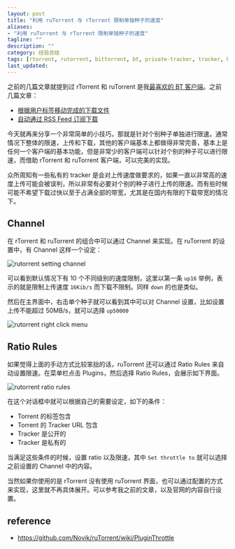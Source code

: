 ```yaml
---
layout: post
title: "利用 ruTorrent 与 rTorrent 限制单独种子的速度"
aliases: 
- "利用 ruTorrent 与 rTorrent 限制单独种子的速度"
tagline: ""
description: ""
category: 经验总结
tags: [rtorrent, rutorrent, bittorrent, bt, private-tracker, tracker, bittorrent, ]
last_updated:
---
```


之前的几篇文章就提到过 rTorrent 和 ruTorrent 是我[最喜欢的 BT 客户端](/post/2019/05/qnap-rtorrent-bt-pt.html)。之前几篇文章：

- [根据用户标签移动完成的下载文件](/post/2022/02/rtorrent-move-finished-file-based-on-labels.html)
- [自动通过 RSS Feed 订阅下载](/post/2021/09/rutorrent-rss-auto-download.html)

今天就再来分享一个非常简单的小技巧，那就是针对个别种子单独进行限速。通常情况下整体的限速，上传和下载，其他的客户端基本上都做得非常完善，基本上是任何一个客户端的基本功能，但是非常少的客户端可以针对个别的种子可以进行限速，而借助 rTorrent 和 ruTorrent 客户端，可以完美的实现。

众所周知有一些私有的 tracker 是会对上传速度做要求的，如果一直以非常高的速度上传可能会被误判，所以非常有必要对个别的种子进行上传的限速。而有些时候可能不希望下载过快以至于占满全部的带宽，尤其是在国内有限的下载带宽的情况下。

## Channel

在 rTorrent 和 ruTorrent 的组合中可以通过 Channel 来实现。在 ruTorrent 的设置中，有 Channel 这样一个设定：

![rutorrent setting channel](https://photo.einverne.info/images/2022/03/16/5CGC.png)

可以看到默认情况下有 10 个不同级别的速度限制，这里以第一条 `up16` 举例，表示的就是限制上传速度 `16Kib/s` 而下载不限制。同样 `down` 的也是类似。

然后在主界面中，右击单个种子就可以看到其中可以对 Channel 设置，比如设置上传不能超过 50MB/s，就可以选择 `up50000`

![rutorrent right click menu](https://photo.einverne.info/images/2022/03/16/5ERH.png)


## Ratio Rules
如果觉得上面的手动方式比较笨拙的话，ruTorrent 还可以通过 Ratio Rules 来自动设置限速。在菜单栏点击 Plugins，然后选择 Ratio Rules，会展示如下界面。 

![rutorrent ratio rules](https://photo.einverne.info/images/2022/03/16/5WSD.png)

在这个对话框中就可以根据自己的需要设定，如下的条件：

- Torrent 的标签包含
- Torrent 的 Tracker URL 包含
- Tracker 是公开的
- Tracker 是私有的

当满足这些条件的时候，设置 ratio 以及限速，其中 `Set throttle to` 就可以选择之前设置的 Channel 中的内容。

当然如果你使用的是 rTorrent 没有使用 ruTorrent 界面，也可以通过配置的方式来实现，这里就不再具体展开。可以参考我之前的文章，以及官网的内容自行设置。

## reference

- <https://github.com/Novik/ruTorrent/wiki/PluginThrottle>